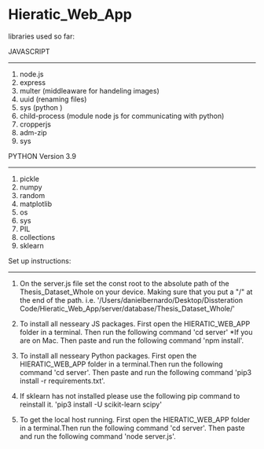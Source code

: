 # Hieratic_Web_App

libraries used so far:

JAVASCRIPT
__________________________________

1. node.js 
2. express
3. multer (middleaware for handeling images)
4. uuid (renaming files)
5. sys (python )
6. child-process (module node js for communicating with python)
7. cropperjs
8. adm-zip
9. sys


PYTHON Version 3.9
__________________________________
1. pickle
2. numpy
3. random
4. matplotlib
5. os
6. sys
7. PIL
8. collections
9. sklearn


Set up instructions: 
__________________________________

1. On the server.js file set the const root to the absolute path of the Thesis_Dataset_Whole on your device. Making sure that you put a "/" at the end of the path. i.e. '/Users/danielbernardo/Desktop/Dissteration Code/Hieratic_Web_App/server/database/Thesis_Dataset_Whole/'

2. To install all nesseary JS packages. First open the HIERATIC_WEB_APP folder in a terminal. Then run the following command 'cd server' *If you are on Mac. Then paste and run the following command 'npm install'.

3. To install all nesseary Python packages. First open the HIERATIC_WEB_APP folder in a terminal.Then run the following command 'cd server'. Then paste and run the following command 'pip3 install -r requirements.txt'.

4. If sklearn has not installed please use the following pip command to reinstall it. 'pip3 install -U scikit-learn scipy'

5. To get the local host running. First open the HIERATIC_WEB_APP folder in a terminal.Then run the following command 'cd server'. Then paste and run the following command 'node server.js'.

